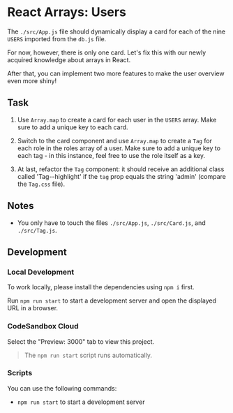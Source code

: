 # React Arrays: Users

The `./src/App.js` file should dynamically display a card for each of the nine `USERS` imported from the `db.js` file.

For now, however, there is only one card. Let's fix this with our newly acquired knowledge about arrays in React.

After that, you can implement two more features to make the user overview even more shiny!

## Task

1. Use `Array.map` to create a card for each user in the `USERS` array. Make sure to add a unique key to each card.

2) Switch to the card component and use `Array.map` to create a `Tag` for each role in the roles array of a user. Make sure to add a unique key to each tag - in this instance, feel free to use the role itself as a key.

3. At last, refactor the `Tag` component: it should receive an additional class called 'Tag--highlight' if the `tag` prop equals the string 'admin' (compare the `Tag.css` file).

## Notes

- You only have to touch the files `./src/App.js`, `./src/Card.js`, and `./src/Tag.js`.

## Development

### Local Development

To work locally, please install the dependencies using `npm i` first.

Run `npm run start` to start a development server and open the displayed URL in a browser.

### CodeSandbox Cloud

Select the "Preview: 3000" tab to view this project.

> The `npm run start` script runs automatically.

### Scripts

You can use the following commands:

- `npm run start` to start a development server

